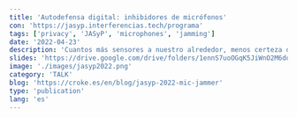 ```yaml
---
title: 'Autodefensa digital: inhibidores de micrófonos'
con: 'https://jasyp.interferencias.tech/programa'
tags: ['privacy', 'JASyP', 'microphones', 'jamming']
date: '2022-04-23'
description: 'Cuantos más sensores a nuestro alrededor, menos certeza de nuestra privacidad. Contra el espionaje... autodefensa y contra los micrófonos... inhibidores. ¿Te gustaría saber como construir un inhibidor de micrófonos portátil que se pueda llevar en la muñeca?'
slides: 'https://drive.google.com/drive/folders/1ennS7uoOGqK5JiWnO2M6doJ1IemvpP3Q?usp=sharing'
image: './images/jasyp2022.png'
category: 'TALK'
blog: 'https://croke.es/en/blog/jasyp-2022-mic-jammer'
type: 'publication'
lang: 'es'
---
```

